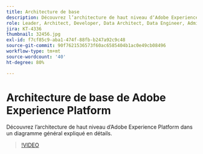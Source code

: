 ```yaml
---
title: Architecture de base
description: Découvrez l’architecture de haut niveau dʼAdobe Experience Platform dans un diagramme général expliqué en détails.
role: Leader, Architect, Developer, Data Architect, Data Engineer, Admin, User
jira: KT-4336
thumbnail: 32456.jpg
exl-id: f7cf85c9-aba1-474f-88fb-b247a92c9c48
source-git-commit: 90f7621536573f60ac6585404b1ac0e49cb08496
workflow-type: tm+mt
source-wordcount: '40'
ht-degree: 80%

---
```


# Architecture de base de Adobe Experience Platform

Découvrez l’architecture de haut niveau dʼAdobe Experience Platform dans un diagramme général expliqué en détails.

>[!VIDEO](https://video.tv.adobe.com/v/32456?quality=12&learn=on)


